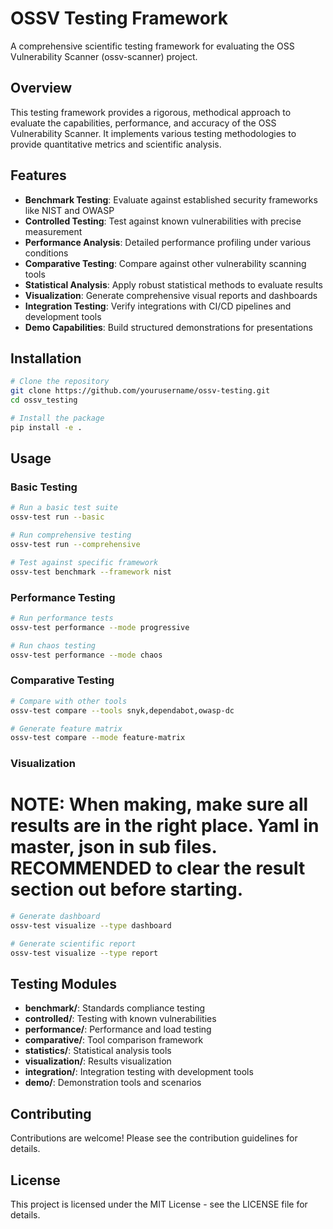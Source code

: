 # OSSV Testing Framework

A comprehensive scientific testing framework for evaluating the OSS Vulnerability Scanner (ossv-scanner) project.

## Overview

This testing framework provides a rigorous, methodical approach to evaluate the capabilities, performance, and accuracy of the OSS Vulnerability Scanner. It implements various testing methodologies to provide quantitative metrics and scientific analysis.

## Features

- **Benchmark Testing**: Evaluate against established security frameworks like NIST and OWASP
- **Controlled Testing**: Test against known vulnerabilities with precise measurement
- **Performance Analysis**: Detailed performance profiling under various conditions
- **Comparative Testing**: Compare against other vulnerability scanning tools
- **Statistical Analysis**: Apply robust statistical methods to evaluate results
- **Visualization**: Generate comprehensive visual reports and dashboards
- **Integration Testing**: Verify integrations with CI/CD pipelines and development tools
- **Demo Capabilities**: Build structured demonstrations for presentations

## Installation

```bash
# Clone the repository
git clone https://github.com/yourusername/ossv-testing.git
cd ossv_testing

# Install the package
pip install -e .
```

## Usage

### Basic Testing

```bash
# Run a basic test suite
ossv-test run --basic

# Run comprehensive testing
ossv-test run --comprehensive

# Test against specific framework
ossv-test benchmark --framework nist
```

### Performance Testing

```bash
# Run performance tests
ossv-test performance --mode progressive

# Run chaos testing
ossv-test performance --mode chaos
```

### Comparative Testing

```bash
# Compare with other tools
ossv-test compare --tools snyk,dependabot,owasp-dc

# Generate feature matrix
ossv-test compare --mode feature-matrix
```

### Visualization

# NOTE: When making, make sure all results are in the right place. Yaml in master, json in sub files. RECOMMENDED to clear the result section out before starting.
```bash
# Generate dashboard
ossv-test visualize --type dashboard

# Generate scientific report
ossv-test visualize --type report
```

## Testing Modules

- **benchmark/**: Standards compliance testing
- **controlled/**: Testing with known vulnerabilities
- **performance/**: Performance and load testing
- **comparative/**: Tool comparison framework
- **statistics/**: Statistical analysis tools
- **visualization/**: Results visualization
- **integration/**: Integration testing with development tools
- **demo/**: Demonstration tools and scenarios

## Contributing

Contributions are welcome! Please see the contribution guidelines for details.

## License

This project is licensed under the MIT License - see the LICENSE file for details.
